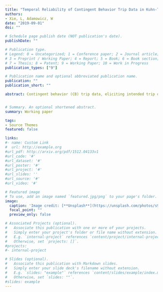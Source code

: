 ```yaml
---
title: "Temporal Reliability of Contingent Behavior Trip Data in Kuhn-Tucker Recreation Demand Models" 
authors:
- Xie, L, Adamowicz, W
date: "2019-09-01"
doi: ""

# Schedule page publish date (NOT publication's date).
publishDate: ""

# Publication type.
# Legend: 0 = Uncategorized; 1 = Conference paper; 2 = Journal article;
# 3 = Preprint / Working Paper; 4 = Report; 5 = Book; 6 = Book section;
# 7 = Thesis; 8 = Patent; 9 = Working Paper; 10 = Work in Progress
publication_types: ["9"]

# Publication name and optional abbreviated publication name.
publication: ""
publication_short: ""

abstract: Contingent behavior (CB) trip data, eliciting intended trip decisions with hypothetical scenarios, has been popular in recreation demand models. Unlike other stated preference methods, the temporal reliability – a measurement of accuracy – of CB trip data has not been examined in recreation demand models, especially in a Kuhn-Tucker (KT) framework. This paper assesses the temporal reliability of coefficient and welfare estimates from KT models with CB trip data collected over three years.  We find that coefficient and welfare estimates are largely reliable over time. Our findings add confidence in using CB trip data to model demands within and beyond recreation contexts and provide insight into the broader application of KT models. 


# Summary. An optional shortened abstract.
summary: Working paper

tags:
- Source Themes
featured: false

links:
#- name: Custom Link
#  url: http://example.org
#url_pdf: http://arxiv.org/pdf/1512.04133v1
#url_code: '#'
#url_dataset: '#'
#url_poster: '#'
#url_project: '#'
#url_slides: ''
#url_source: '#'
#url_video: '#'

# Featured image
# To use, add an image named `featured.jpg/png` to your page's folder. 
image:
  caption: 'Image credit: [**Unsplash**](https://unsplash.com/photos/s9CC2SKySJM)'
  focal_point: ""
  preview_only: false

# Associated Projects (optional).
#   Associate this publication with one or more of your projects.
#   Simply enter your project's folder or file name without extension.
#   E.g. `internal-project` references `content/project/internal-project/index.md`.
#   Otherwise, set `projects: []`.
#projects:
#- internal-project

# Slides (optional).
#   Associate this publication with Markdown slides.
#   Simply enter your slide deck's filename without extension.
#   E.g. `slides: "example"` references `content/slides/example/index.md`.
#   Otherwise, set `slides: ""`.
#slides: example
---
```


